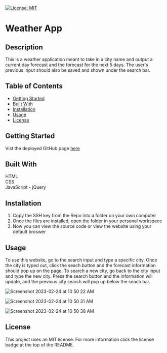 [![License: MIT](https://img.shields.io/badge/License-MIT-yellow.svg)](https://opensource.org/licenses/MIT)
# Weather App

## Description
This is a weather application meant to take in a city name and output a current day forecast and the forecast for the next 5 days. The user's previous input should also be saved and shown under the search bar.

## Table of Contents
- [Getting Started](#getting-started)
- [Built With](#built-with)
- [Installation](#installation)
- [Usage](#usage)
- [License](#license)

## Getting Started
Vist the deployed GitHub page [here](https://dominique216.github.io/UTA-bootcamp_challenge6/)

## Built With
HTML <br>
CSS <br>
JavaScript - jQuery <br>

## Installation
1. Copy the SSH key from the Repo into a folder on your own computer
2. Once the files are installed, open the folder in your personal workspace
3. Now you can view the source code or view the website using your default broswer

## Usage
To use this website, go to the search input and type a specific city. Once the city is typed out, click the seach button and the forecast information should pop up on the page. To search a new city, go back to the city input and type the new city. Press the search button and the information will update, and the previous city search will pop up below the seach bar.

![Screenshot 2023-02-24 at 10 50 22 AM](https://user-images.githubusercontent.com/117382111/221238676-aafe5914-d5a8-4dd3-b9fa-2d79640d244d.png)

![Screenshot 2023-02-24 at 10 50 31 AM](https://user-images.githubusercontent.com/117382111/221238630-fe210792-dbee-4ec2-87e1-4ef155d80043.png)

![Screenshot 2023-02-24 at 10 50 38 AM](https://user-images.githubusercontent.com/117382111/221238713-dad6cee8-bddd-4f01-989d-55c227f7c5a9.png)

## License
This project uses an MIT license. For more information click the license badge at the top of the README.
